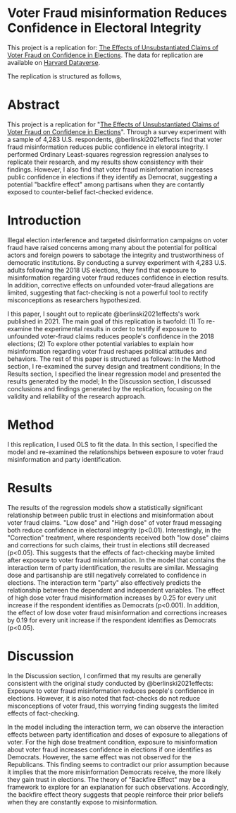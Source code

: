 # Voter Fraud misinformation Reduces Confidence in Electoral Integrity

This project is a replication for: [The Effects of Unsubstantiated Claims of Voter Fraud on Confidence in Elections](https://www.cambridge.org/core/journals/journal-of-experimental-political-science/article/effects-of-unsubstantiated-claims-of-voter-fraud-on-confidence-in-elections/9B4CE6DF2F573955071948B9F649DF7A). The data for replication are available on [Harvard Dataverse](https://dataverse.harvard.edu/dataset.xhtml?persistentId=doi:10.7910/DVN/530JGJ).  

The replication is structured as follows, 

# Abstract 
This project is a replication for "[The Effects of Unsubstantiated Claims of Voter Fraud on Confidence in Elections](https://www.cambridge.org/core/journals/journal-of-experimental-political-science/article/effects-of-unsubstantiated-claims-of-voter-fraud-on-confidence-in-elections/9B4CE6DF2F573955071948B9F649DF7A)". Through a survey experiment with a sample of 4,283 U.S. respondents, @berlinski2021effects find that voter fraud misinformation reduces public confidence in eletoral integrity. I performed Ordinary Least-squares regression regression analyses to replicate their research, and my results show consistency with their findings. However, I also find that voter fraud misinformation increases public confidence in elections if they identify as Democrat, suggesting a potential "backfire effect" among partisans when they are contantly exposed to counter-belief fact-checked evidence.   

# Introduction
Illegal election interference and targeted disinformation campaigns on voter fraud have raised concerns among many about the potential for political actors and foreign powers to sabotage the integrity and trustworthiness of democratic institutions. By conducting a survey experiment with 4,283 U.S. adults following the 2018 US elections, they find that exposure to misinformation regarding voter fraud reduces confidence in election results. In addition, corrective effects on unfounded voter-fraud allegations are limited, suggesting that fact-checking is not a powerful tool to rectify misconceptions as researchers hypothesized. 

I this paper, I sought out to replicate @berlinski2021effects's work published in 2021. The main goal of this replication is twofold: (1) To re-examine the experimental results in order to testify if exposure to unfounded voter-fraud claims reduces people's confidence in the 2018 elections; (2) To explore other potential variables to explain how misinformation regarding voter fraud reshapes political attitudes and behaviors. The rest of this paper is structured as follows: In the Method section, I re-examined the survey design and treatment conditions; In the Results section, I specified the linear regression model and presented the results generated by the model; In the Discussion section, I discussed conclusions and findings generated by the replication, focusing on the validity and reliability of the research approach. 

# Method
I this replication, I used OLS to fit the data. In this section, I specified the model and re-examined the relationships between exposure to voter fraud misinformation and party identification. 

# Results 
The results of the regression models show a statistically significant relationship between public trust in elections and misinformation about voter fraud claims. "Low dose" and "High dose" of voter fraud messaging both reduce confidence in electoral integrity (p<0.01). Interestingly, in the "Correction" treatment, where respondents received both "low dose" claims and corrections for such claims, their trust in elections still decreased (p<0.05). This suggests that the effects of fact-checking maybe limited after exposure  to voter fraud misinformation. In the model that contains the interaction term of party identification, the results are similar. Messaging dose and partisanship are still negatively correlated to confidence in elections. The interaction term "party" also effectively predicts the relationship between the dependent and independent variables. The effect of high dose voter fraud misinformation increases by 0.25 for every unit increase if the respondent identifies as Democrats (p<0.001). In addition, the effect of low dose voter fraud misinformation and corrections increases by 0.19 for every unit increase if the respondent identifies as Democrats (p<0.05).

# Discussion  
In the Discussion section, I confirmed that my results are generally consistent with the original study conducted by @berlinski2021effects: Exposure to voter fraud misinformation reduces people's confidence in elections. However, it is also noted that fact-checks do not reduce misconceptions of voter fraud, this worrying finding suggests the limited effects of fact-checking. 

In the model including the interaction term, we can observe the interaction effects between party identification and doses of exposure to allegations of voter. For the high dose treatment condition, exposure to misinformation about voter fraud increases confidence in elections if one identifies as Democrats. However, the same effect was not observed for the Republicans. This finding seems to contradict our prior assumption because it implies that the more misinformation Democrats receive, the more likely they gain trust in elections. The theory of "Backfire Effect" may be a framework to explore for an explanation for such observations. Accordingly, the backfire effect theory suggests that people reinforce their prior beliefs when they are constantly expose to misinformation. 
